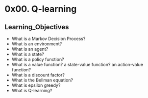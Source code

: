 # 0x00. Q-learning
## Learning_Objectives
- What is a Markov Decision Process?
- What is an environment?
- What is an agent?
- What is a state?
- What is a policy function?
- What is a value function? a state-value function? an action-value function?
- What is a discount factor?
- What is the Bellman equation?
- What is epsilon greedy?
- What is Q-learning?
